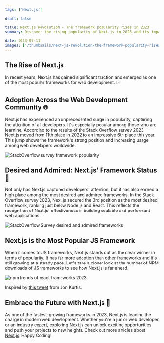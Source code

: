 ```yaml
---
tags: ['Next.js']

draft: false

title: Next.js Revolution - The framework popularity rises in 2023
summary: Discover the rising popularity of Next.js in 2023 and its impact on web development. Learn why Next.js is becoming a popular choice among web developers.

date: 2023-07-11
images: ['/thumbnails/next-js-revolution-the-framework-popularity-rises-in-2023.png']
---
```


## The Rise of Next.js

In recent years, [Next.js](/tags/nextjs) has gained significant traction and emerged as one of the most popular frameworks for web development. 📈

## Adoption Across the Web Development Community 🌐

Next.js has experienced an unprecedented surge in popularity, capturing the attention of all developers. It's especially popular among those who are learning. According to the results of the Stack Overflow survey 2023, Next.js moved from 11th place in 2022 to an impressive 6th place this year. This jump shows the framework's strong position and increasing usage among web developers worldwide.

![StackOverflow survey framework popularity](/assets/StackOverflow%20survey%20framework%20popularity.png)

## Desired and Admired: Next.js' Framework Status 🌟

Not only has Next.js captured developers' attention, but it has also earned a high place among the most desired and admired frameworks. In the Stack Overflow survey 2023, Next.js secured the 3rd position as the most desired framework, ranking just below Node.js and React. This reflects the recognition of Next.js' effectiveness in building scalable and performant web applications.

![StackOverflow Survey desired and admired frameworks](/assets/StackOverflow%20Survey%20desired%20and%20admired%20frameworks.png)

## Next.js is the Most Popular JS Framework

When it comes to JS frameworks, Next.js stands out as the clear winner in terms of popularity. It has far more adoption than other frameworks and it's still growing at a steady pace. Let's take a closer look at the number of NPM downloads of JS frameworks to see how Next.js is far ahead.

![npm trends of react frameworks 2023](/assets/npm%20trends%20of%20react%20frameworks%202023.png)

Inspired by [this tweet](https://twitter.com/jonkkillian/status/1678183196628865024?s=20) from Jon Kurtis.

## Embrace the Future with Next.js 🚀

As one of the fastest-growing frameworks in 2023, Next.js is leading the charge in modern web development. Whether you're a junior web developer or an industry expert, exploring Next.js can unlock exciting opportunities and push your projects to new heights. Check out more articles about [Next.js](/tags/nextjs). Happy Coding!
